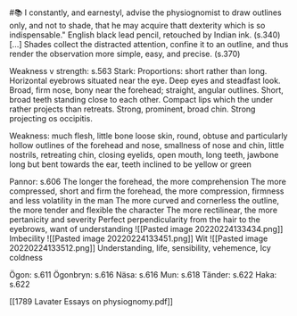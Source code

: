 #📚 
I constantly, and earnestyl, advise the physiognomist to draw outlines only, and not to shade, that he may acquire thatt dexterity which is so indispensable."
English black lead pencil, retouched by Indian ink. (s.340)
[...]
Shades collect the distracted attention, confine it to an outline, and thus render the observation more simple, easy, and precise. (s.370)

Weakness v strength: s.563
Stark:
Proportions: short rather than long.
Horizontal eyebrows situated near the eye.
Deep eyes and steadfast look.
Broad, firm nose, bony near the forehead; straight, angular outlines.
Short, broad teeth standing close to each other. Compact lips which the under rather projects than retreats.
Strong, prominent, broad chin.
Strong projecting os occipitis.

Weakness:
much flesh, little bone
loose skin,
round, obtuse and particularly hollow outlines of the forehead and nose,
smallness of nose and chin,
little nostrils,
retreating chin,
closing eyelids,
open mouth,
long teeth,
jawbone long but bent towards the ear,
teeth inclined to be yellow or green

Pannor: s.606
The longer the forehead, the more comprehension
The more compressed, short and firm the forehead, the more compression, firmness and less volatility in the man
The more curved and cornerless the outline, the more tender and flexible the character
The more rectilinear, the more pertanicity and severity
Perfect perpendicularity from the hair to the eyebrows, want of understanding
![[Pasted image 20220224133434.png]]
Imbecility
![[Pasted image 20220224133451.png]]
Wit
![[Pasted image 20220224133512.png]]
Understanding, life, sensibility, vehemence, Icy coldness


Ögon: s.611
Ögonbryn: s.616
Näsa: s.616
Mun: s.618
Tänder: s.622
Haka: s.622

[[1789 Lavater Essays on physiognomy.pdf]]